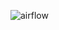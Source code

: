 ![airflow](https://media.licdn.com/dms/image/D5622AQGP8o6RU9Ma7g/feedshare-shrink_800/0/1690981841982?e=1695254400&v=beta&t=WnP_kNHaeKkNEcatnL08ZBBNGlsHAlMpeaeF28Gv_Is)